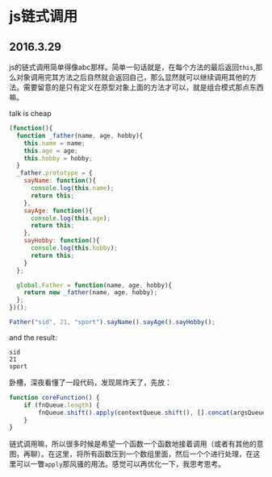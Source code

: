 # js链式调用
## 2016.3.29

js的链式调用简单得像abc那样。简单一句话就是，在每个方法的最后返回`this`,那么对象调用完其方法之后自然就会返回自己，那么显然就可以继续调用其他的方法。需要留意的是只有定义在原型对象上面的方法才可以，就是组合模式那点东西嘛。

talk is cheap
```Javascript
(function(){
  function _father(name, age, hobby){
    this.name = name;
    this.age = age;
    this.hobby = hobby;
  }
  _father.prototype = {
    sayName: function(){
      console.log(this.name);
      return this;
    },
    sayAge: function(){
      console.log(this.age);
      return this;
    },
    sayHobby: function(){
      console.log(this.hobby);
      return this;
    }
  };

  global.Father = function(name, age, hobby){
    return new _father(name, age, hobby);
  };
})();

Father("sid", 21, "sport").sayName().sayAge().sayHobby();
```
and the result:
```
sid
21
sport
```

卧槽，深夜看懂了一段代码，发现屌炸天了，先放：
```Javascript
function coreFunction() {
    if (fnQueue.length) {
        fnQueue.shift().apply(contextQueue.shift(), [].concat(argsQueue.shift()));
    }
}
```

链式调用嘛，所以很多时候是希望一个函数一个函数地接着调用（或者有其他的意图，再聊）。在这里，将所有函数压到一个数组里面，然后一个个进行处理，在这里可以一瞥`apply`那风骚的用法。感觉可以再优化一下，我思考思考。
